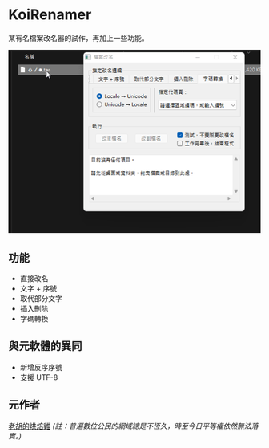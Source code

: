 # KoiRenamer

某有名檔案改名器的試作，再加上一些功能。

![預𡳞圖](./images/explorer_2022-07-17_01-39-03.gif)

## 功能

* 直接改名
* 文字 + 序號
* 取代部分文字
* 插入刪除
* 字碼轉換

## 與元軟體的異同

* 新增反序序號
* 支援 UTF-8

## 元作者

[老胡的烘焙雞](http://www.hokoy.com)
*(註：普遍數位公民的網域總是不恆久，時至今日平等權依然無法落實。)*
